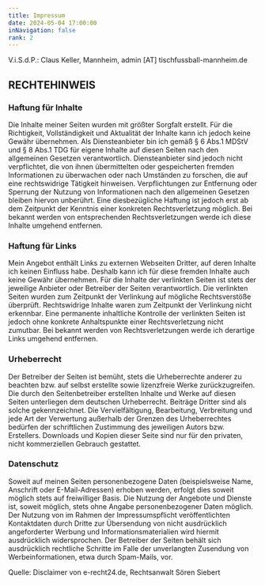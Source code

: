 ```yaml
---
title: Impressum
date: 2024-05-04 17:00:00
inNavigation: false
rank: 2
---
```


V.i.S.d.P.: Claus Keller, Mannheim, admin \[AT\] tischfussball-mannheim.de


RECHTEHINWEIS
-------------

### Haftung für Inhalte

Die Inhalte meiner Seiten wurden mit größter Sorgfalt erstellt. Für die Richtigkeit, Vollständigkeit und Aktualität der Inhalte kann ich jedoch keine Gewähr übernehmen. Als Diensteanbieter bin ich gemäß § 6 Abs.1 MDStV und § 8 Abs.1 TDG für eigene Inhalte auf diesen Seiten nach den allgemeinen Gesetzen verantwortlich. Diensteanbieter sind jedoch nicht verpflichtet, die von ihnen übermittelten oder gespeicherten fremden Informationen zu überwachen oder nach Umständen zu forschen, die auf eine rechtswidrige Tätigkeit hinweisen. Verpflichtungen zur Entfernung oder Sperrung der Nutzung von Informationen nach den allgemeinen Gesetzen bleiben hiervon unberührt. Eine diesbezügliche Haftung ist jedoch erst ab dem Zeitpunkt der Kenntnis einer konkreten Rechtsverletzung möglich. Bei bekannt werden von entsprechenden Rechtsverletzungen werde ich diese Inhalte umgehend entfernen.

### Haftung für Links

Mein Angebot enthält Links zu externen Webseiten Dritter, auf deren Inhalte ich keinen Einfluss habe. Deshalb kann ich für diese fremden Inhalte auch keine Gewähr übernehmen. Für die Inhalte der verlinkten Seiten ist stets der jeweilige Anbieter oder Betreiber der Seiten verantwortlich. Die verlinkten Seiten wurden zum Zeitpunkt der Verlinkung auf mögliche Rechtsverstöße überprüft. Rechtswidrige Inhalte waren zum Zeitpunkt der Verlinkung nicht erkennbar. Eine permanente inhaltliche Kontrolle der verlinkten Seiten ist jedoch ohne konkrete Anhaltspunkte einer Rechtsverletzung nicht zumutbar. Bei bekannt werden von Rechtsverletzungen werde ich derartige Links umgehend entfernen.

### Urheberrecht

Der Betreiber der Seiten ist bemüht, stets die Urheberrechte anderer zu beachten bzw. auf selbst erstellte sowie lizenzfreie Werke zurückzugreifen. Die durch den Seitenbetreiber erstellten Inhalte und Werke auf diesen Seiten unterliegen dem deutschen Urheberrecht. Beiträge Dritter sind als solche gekennzeichnet. Die Vervielfältigung, Bearbeitung, Verbreitung und jede Art der Verwertung außerhalb der Grenzen des Urheberrechtes bedürfen der schriftlichen Zustimmung des jeweiligen Autors bzw. Erstellers. Downloads und Kopien dieser Seite sind nur für den privaten, nicht kommerziellen Gebrauch gestattet.

### Datenschutz

Soweit auf meinen Seiten personenbezogene Daten (beispielsweise Name, Anschrift oder E-Mail-Adressen) erhoben werden, erfolgt dies soweit möglich stets auf freiwilliger Basis. Die Nutzung der Angebote und Dienste ist, soweit möglich, stets ohne Angabe personenbezogener Daten möglich. Der Nutzung von im Rahmen der Impressumspflicht veröffentlichten Kontaktdaten durch Dritte zur Übersendung von nicht ausdrücklich angeforderter Werbung und Informationsmaterialien wird hiermit ausdrücklich widersprochen. Der Betreiber der Seiten behält sich ausdrücklich rechtliche Schritte im Falle der unverlangten Zusendung von Werbeinformationen, etwa durch Spam-Mails, vor.

Quelle: Disclaimer von e-recht24.de, Rechtsanwalt Sören Siebert
